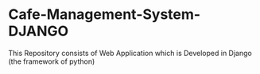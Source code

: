 # Cafe-Management-System-DJANGO
 This Repository consists of  Web Application which is Developed in Django (the framework of python)

